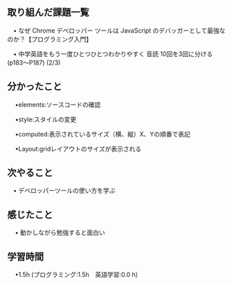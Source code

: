 ## 取り組んだ課題一覧

 　• なぜ Chrome デベロッパー ツールは JavaScript のデバッガーとして最強なのか？【プログラミング入門】

 　• 中学英語をもう一度ひとつひとつわかりやすく 音読 10回を3回に分ける       (p183〜P187)  (2/3) 


## 分かったこと

　 •elements:ソースコードの確認

　 •style:スタイルの変更

　 •computed:表示されているサイズ（横、縦）X、Yの順番で表記

　 •Layout:gridレイアウトのサイズが表示される

## 次やること　
           
 　• デベロッパーツールの使い方を学ぶ

## 感じたこと

　 • 動かしながら勉強すると面白い

## 学習時間

　 •1.5h (プログラミング:1.5h　英語学習:0.0 h)